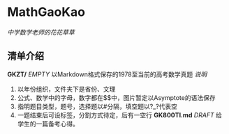 # MathGaoKao
*中学数学老师的花花草草*
## 清单介绍
**GKZT/** *EMPTY* 以Markdown格式保存的1978至当前的高考数学真题
_说明_
1. 以年份组织，文件夹下是省份、文理
2. 公式、数学中的字母，数字都在$$中，图片暂定以Asymptote的语法保存
3. 指明题目类型，题号，选择题以\#分隔，填空题以?_?代表空
4. 一题结束后可设标签，分割方式待定，后有一空行
**GK800TI.md** *DRAFT* 给学生的一篇备考心得。
